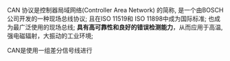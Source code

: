 CAN 协议是控制器局域网络(Controller Area Network) 的简称,  是一个由BOSCH公司开发的一种现场总线协议; 且在ISO 11519和 ISO 11898中成为国际标准; 也成为最广泛使用的现场总线; 
**具有高可靠性和良好的错误检测能力**，从而应用于高温,  强电磁辐射，大振动的工业环境;  

CAN是使用一组差分信号线进行